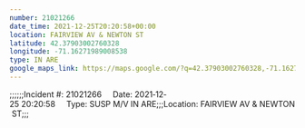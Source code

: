 ```yaml
---
number: 21021266
date_time: 2021-12-25T20:20:58+00:00
location: FAIRVIEW AV & NEWTON ST
latitude: 42.37903002760328
longitude: -71.16271989008538
type: IN ARE
google_maps_link: https://maps.google.com/?q=42.37903002760328,-71.16271989008538
---
```


;;;;;;Incident #: 21021266     Date: 2021‐12‐25 20:20:58     Type: SUSP M/V IN ARE;;;Location: FAIRVIEW AV & NEWTON ST;;;
